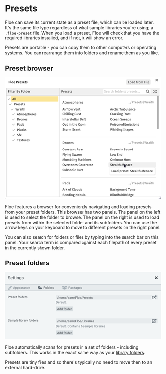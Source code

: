 <!--
SPDX-FileCopyrightText: 2025 Sam Windell
SPDX-License-Identifier: GPL-3.0-or-later
-->

# Presets

Floe can save its current state as a preset file, which can be loaded later. It's the same file type regardless of what sample libraries you're using; a `.floe-preset` file. When you load a preset, Floe will check that you have the required libraries installed, and if not, it will show an error.

Presets are portable - you can copy them to other computers or operating systems. You can rearrange them into folders and rename them as you like.

## Preset browser

![Preset Browser GUI](../images/preset-browser.png)

Floe features a browser for conveniently navigating and loading presets from your preset folders. This browser has two panels. The panel on the left is used to select the folder to browse. The panel on the right is used to load presets from within the selected folder and its subfolders. You can use the arrow keys on your keyboard to move to different presets on the right panel.

You can also search for folders or files by typing into the search bar on this panel. Your search term is compared against each filepath of every preset in the currently shown folder.


## Preset folders

![Folder Preferences GUI](../images/folder-preferences.png)

Floe automatically scans for presets in a set of folders - including subfolders. This works in the exact same way as your [library folders](./sample-libraries.md).

Presets are tiny files and so there's typically no need to move then to an external hard-drive.

